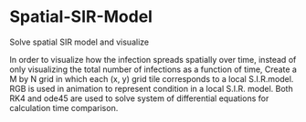 # Spatial-SIR-Model
Solve spatial SIR model and visualize 


In order to visualize how the infection spreads spatially over time, instead of only visualizing the total number of infections as a function of time, Create a M by N grid in which each (x, y) grid tile corresponds to a local S.I.R.model. RGB is used in animation to represent condition in a local S.I.R. model. Both RK4 and ode45 are used to solve system of differential equations for calculation time comparison. 
